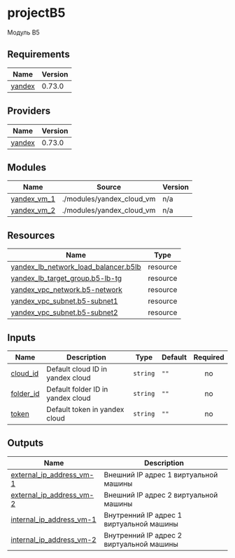 # projectB5
Модуль B5

<!-- BEGINNING OF PRE-COMMIT-TERRAFORM DOCS HOOK -->
## Requirements

| Name | Version |
|------|---------|
| <a name="requirement_yandex"></a> [yandex](#requirement\_yandex) | 0.73.0 |

## Providers

| Name | Version |
|------|---------|
| <a name="provider_yandex"></a> [yandex](#provider\_yandex) | 0.73.0 |

## Modules

| Name | Source | Version |
|------|--------|---------|
| <a name="module_yandex_vm_1"></a> [yandex\_vm\_1](#module\_yandex\_vm\_1) | ./modules/yandex_cloud_vm | n/a |
| <a name="module_yandex_vm_2"></a> [yandex\_vm\_2](#module\_yandex\_vm\_2) | ./modules/yandex_cloud_vm | n/a |

## Resources

| Name | Type |
|------|------|
| [yandex_lb_network_load_balancer.b5lb](https://registry.terraform.io/providers/yandex-cloud/yandex/0.73.0/docs/resources/lb_network_load_balancer) | resource |
| [yandex_lb_target_group.b5-lb-tg](https://registry.terraform.io/providers/yandex-cloud/yandex/0.73.0/docs/resources/lb_target_group) | resource |
| [yandex_vpc_network.b5-network](https://registry.terraform.io/providers/yandex-cloud/yandex/0.73.0/docs/resources/vpc_network) | resource |
| [yandex_vpc_subnet.b5-subnet1](https://registry.terraform.io/providers/yandex-cloud/yandex/0.73.0/docs/resources/vpc_subnet) | resource |
| [yandex_vpc_subnet.b5-subnet2](https://registry.terraform.io/providers/yandex-cloud/yandex/0.73.0/docs/resources/vpc_subnet) | resource |

## Inputs

| Name | Description | Type | Default | Required |
|------|-------------|------|---------|:--------:|
| <a name="input_cloud_id"></a> [cloud\_id](#input\_cloud\_id) | Default cloud ID in yandex cloud | `string` | `""` | no |
| <a name="input_folder_id"></a> [folder\_id](#input\_folder\_id) | Default folder ID in yandex cloud | `string` | `""` | no |
| <a name="input_token"></a> [token](#input\_token) | Default token in yandex cloud | `string` | `""` | no |

## Outputs

| Name | Description |
|------|-------------|
| <a name="output_external_ip_address_vm-1"></a> [external\_ip\_address\_vm-1](#output\_external\_ip\_address\_vm-1) | Внешний IP адрес 1 виртуальной машины |
| <a name="output_external_ip_address_vm-2"></a> [external\_ip\_address\_vm-2](#output\_external\_ip\_address\_vm-2) | Внешний IP адрес 2 виртуальной машины |
| <a name="output_internal_ip_address_vm-1"></a> [internal\_ip\_address\_vm-1](#output\_internal\_ip\_address\_vm-1) | Внутренний IP адрес 1 виртуальной машины |
| <a name="output_internal_ip_address_vm-2"></a> [internal\_ip\_address\_vm-2](#output\_internal\_ip\_address\_vm-2) | Внутренний IP адрес 2 виртуальной машины |
<!-- END OF PRE-COMMIT-TERRAFORM DOCS HOOK -->
